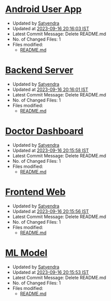 # [**Android User App**](https://github.com/SwasthBharat/Android-User-app)
   - Updated by [Satyendra](https://github.com/S4tyendra)
   - Updated at [2023-09-16 20:16:03 IST](https://github.com/SwasthBharat/Android-User-app/commit/c6a88817e43d9058b03f46986c9ab9ad5bb08e31)
   - Latest Commit Message: Delete README.md
   - No. of Changed Files: 1
   - Files modified: 
      - [README.md](https://github.com/SwasthBharat/Android-User-app/blob/c6a88817e43d9058b03f46986c9ab9ad5bb08e31/README.md)



# [**Backend Server**](https://github.com/SwasthBharat/Backend-Server)
   - Updated by [Satyendra](https://github.com/S4tyendra)
   - Updated at [2023-09-16 20:16:01 IST](https://github.com/SwasthBharat/Backend-Server/commit/b0ee6837993f36f33c613d6376e5da81c4a82f6b)
   - Latest Commit Message: Delete README.md
   - No. of Changed Files: 1
   - Files modified: 
      - [README.md](https://github.com/SwasthBharat/Backend-Server/blob/b0ee6837993f36f33c613d6376e5da81c4a82f6b/README.md)



# [**Doctor Dashboard**](https://github.com/SwasthBharat/Doctor-Dashboard)
   - Updated by [Satyendra](https://github.com/S4tyendra)
   - Updated at [2023-09-16 20:15:58 IST](https://github.com/SwasthBharat/Doctor-Dashboard/commit/2134845642e7f919e00babac60e19f85dc050620)
   - Latest Commit Message: Delete README.md
   - No. of Changed Files: 1
   - Files modified: 
      - [README.md](https://github.com/SwasthBharat/Doctor-Dashboard/blob/2134845642e7f919e00babac60e19f85dc050620/README.md)



# [**Frontend Web**](https://github.com/SwasthBharat/Frontend-Web)
   - Updated by [Satyendra](https://github.com/S4tyendra)
   - Updated at [2023-09-16 20:15:56 IST](https://github.com/SwasthBharat/Frontend-Web/commit/e9a13be2a1cd22f13ea9af8054b01bb1c65d079f)
   - Latest Commit Message: Delete README.md
   - No. of Changed Files: 1
   - Files modified: 
      - [README.md](https://github.com/SwasthBharat/Frontend-Web/blob/e9a13be2a1cd22f13ea9af8054b01bb1c65d079f/README.md)



# [**ML Model**](https://github.com/SwasthBharat/ML-Model)
   - Updated by [Satyendra](https://github.com/S4tyendra)
   - Updated at [2023-09-16 20:15:53 IST](https://github.com/SwasthBharat/ML-Model/commit/917e6eae9ecd3e280307d63793f1040984fc19f4)
   - Latest Commit Message: Delete README.md
   - No. of Changed Files: 1
   - Files modified: 
      - [README.md](https://github.com/SwasthBharat/ML-Model/blob/917e6eae9ecd3e280307d63793f1040984fc19f4/README.md)



